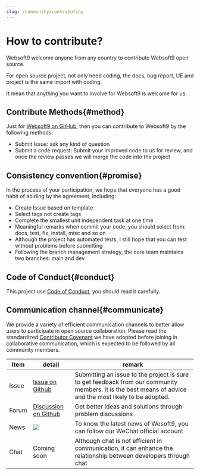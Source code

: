 ```yaml
---
slug: /community/contributing
---
```


# How to contribute?

Websoft9 welcome anyone from any country to contribute Websoft9 open source.  

For open source project, not only need coding, the docs, bug report, UE and project is the same import with coding.  

It mean that anything you want to involve for Websoft9 is welcome for us.   

## Contribute Methods{#method}

Just for [Websoft9 on GitHub](https://github.com/websoft9), then you can contribute to Websoft9 by the following methods:  

* Submit Issue: ask any kind of question
* Submit a code request: Submit your improved code to us for review, and once the review passes we will merge the code into the project

## Consistency convention{#promise}

In the process of your participation, we hope that everyone has a good habit of abiding by the agreement, including:

* Create Issue based on template
* Select tags not create tags
* Complete the smallest unit independent task at one time 
* Meaningful remarks when commit your code, you should select from: docs, test, fix, install, misc and so on
* Although the project has automated tests, I still hope that you can test without problems before submitting
* Following the branch management strategy, the core team maintains two branches: main and dev

## Code of Conduct{#conduct}

This project use [Code of Conduct](https://code.fb.com/codeofconduct), you should read it carefully.  

## Communication channel{#communicate}

We provide a variety of efficient communication channels to better allow users to participate in open source collaboration. Please read the standardized [Contributor Covenant](https://www.contributor-covenant.org/) we have adopted before joining in collaborative communication, which is expected to be followed by all community members.

| Item       | detail                                                         | remark                                                         |
| -------- | ------------------------------------------------------------ | ------------------------------------------------------------ |
| Issue | [Issue on Github](https://github.com/Websoft9/StackHub/issues) | Submitting an issue to the project is sure to get feedback from our community members. It is the best means of advice and the most likely to be adopted. |
| Forum    | [Discussion on Github](https://github.com/Websoft9/StackHub/discussions) | Get better ideas and solutions through problem discussions        |
| News     | ![](https://libs.websoft9.com/websites/zh/websoft9-wxgzh.png) | To know the latest news of Wesoft9, you can follow our WeChat official account        |
| Chat     | Coming soon                                                          | Although chat is not efficient in communication, it can enhance the relationship between developers through chat     |
